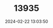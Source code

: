---
title: "13935"
category: "Muriculus imberbis"
draft: false
date: 2024-02-22 13:03:50
languages:
  English: ["Ethiopian Striped Mouse", "Striped-back Mouse"]
---